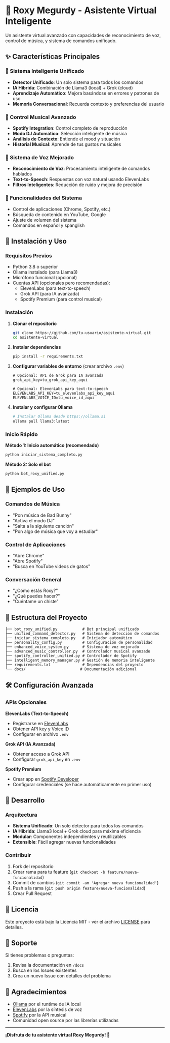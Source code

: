 # 🤖 Roxy Megurdy - Asistente Virtual Inteligente

Un asistente virtual avanzado con capacidades de reconocimiento de voz, control de música, y sistema de comandos unificado.

## ✨ Características Principales

### 🧠 Sistema Inteligente Unificado
- **Detector Unificado**: Un solo sistema para todos los comandos
- **IA Híbrida**: Combinación de Llama3 (local) + Grok (cloud)
- **Aprendizaje Automático**: Mejora basándose en errores y patrones de uso
- **Memoria Conversacional**: Recuerda contexto y preferencias del usuario

### 🎵 Control Musical Avanzado
- **Spotify Integration**: Control completo de reproducción
- **Modo DJ Automático**: Selección inteligente de música
- **Análisis de Contexto**: Entiende el mood y situación
- **Historial Musical**: Aprende de tus gustos musicales

### 🎤 Sistema de Voz Mejorado
- **Reconocimiento de Voz**: Procesamiento inteligente de comandos hablados
- **Text-to-Speech**: Respuestas con voz natural usando ElevenLabs
- **Filtros Inteligentes**: Reducción de ruido y mejora de precisión

### 🔧 Funcionalidades del Sistema
- Control de aplicaciones (Chrome, Spotify, etc.)
- Búsqueda de contenido en YouTube, Google
- Ajuste de volumen del sistema
- Comandos en español y spanglish

## 🚀 Instalación y Uso

### Requisitos Previos
- Python 3.8 o superior
- Ollama instalado (para Llama3)
- Micrófono funcional (opcional)
- Cuentas API (opcionales pero recomendadas):
  - ElevenLabs (para text-to-speech)
  - Grok API (para IA avanzada)
  - Spotify Premium (para control musical)

### Instalación

1. **Clonar el repositorio**
   ```bash
   git clone https://github.com/tu-usuario/asistente-virtual.git
   cd asistente-virtual
   ```

2. **Instalar dependencias**
   ```bash
   pip install -r requirements.txt
   ```

3. **Configurar variables de entorno** (crear archivo `.env`)
   ```env
   # Opcional: API de Grok para IA avanzada
   grok_api_key=tu_grok_api_key_aqui
   
   # Opcional: ElevenLabs para text-to-speech
   ELEVENLABS_API_KEY=tu_elevenlabs_api_key_aqui
   ELEVENLABS_VOICE_ID=tu_voice_id_aqui
   ```

4. **Instalar y configurar Ollama**
   ```bash
   # Instalar Ollama desde https://ollama.ai
   ollama pull llama3:latest
   ```

### Inicio Rápido

**Método 1: Inicio automático (recomendado)**
```bash
python iniciar_sistema_completo.py
```

**Método 2: Solo el bot**
```bash
python bot_roxy_unified.py
```

## 🎯 Ejemplos de Uso

### Comandos de Música
- "Pon música de Bad Bunny"
- "Activa el modo DJ"
- "Salta a la siguiente canción"
- "Pon algo de música que voy a estudiar"

### Control de Aplicaciones
- "Abre Chrome"
- "Abre Spotify"
- "Busca en YouTube videos de gatos"

### Conversación General
- "¿Cómo estás Roxy?"
- "¿Qué puedes hacer?"
- "Cuéntame un chiste"

## 📁 Estructura del Proyecto

```
├── bot_roxy_unified.py           # Bot principal unificado
├── unified_command_detector.py   # Sistema de detección de comandos
├── iniciar_sistema_completo.py   # Iniciador automático
├── personality_config.py         # Configuración de personalidad
├── enhanced_voice_system.py      # Sistema de voz mejorado
├── advanced_music_controller.py  # Controlador musical avanzado
├── spotify_controller_unified.py # Controlador de Spotify
├── intelligent_memory_manager.py # Gestión de memoria inteligente
├── requirements.txt              # Dependencias del proyecto
└── docs/                        # Documentación adicional
```

## 🛠️ Configuración Avanzada

### APIs Opcionales

**ElevenLabs (Text-to-Speech)**
- Registrarse en [ElevenLabs](https://elevenlabs.io)
- Obtener API key y Voice ID
- Configurar en archivo `.env`

**Grok API (IA Avanzada)**
- Obtener acceso a Grok API
- Configurar `grok_api_key` en `.env`

**Spotify Premium**
- Crear app en [Spotify Developer](https://developer.spotify.com)
- Configurar credenciales (se hace automáticamente en primer uso)

## 🔧 Desarrollo

### Arquitectura
- **Sistema Unificado**: Un solo detector para todos los comandos
- **IA Híbrida**: Llama3 local + Grok cloud para máxima eficiencia
- **Modular**: Componentes independientes y reutilizables
- **Extensible**: Fácil agregar nuevas funcionalidades

### Contribuir
1. Fork del repositorio
2. Crear rama para tu feature (`git checkout -b feature/nueva-funcionalidad`)
3. Commit de cambios (`git commit -am 'Agregar nueva funcionalidad'`)
4. Push a la rama (`git push origin feature/nueva-funcionalidad`)
5. Crear Pull Request

## 📝 Licencia

Este proyecto está bajo la Licencia MIT - ver el archivo [LICENSE](LICENSE) para detalles.

## 🤝 Soporte

Si tienes problemas o preguntas:
1. Revisa la documentación en `/docs`
2. Busca en los Issues existentes
3. Crea un nuevo Issue con detalles del problema

## 🎉 Agradecimientos

- [Ollama](https://ollama.ai) por el runtime de IA local
- [ElevenLabs](https://elevenlabs.io) por la síntesis de voz
- [Spotify](https://developer.spotify.com) por la API musical
- Comunidad open source por las librerías utilizadas

---

**¡Disfruta de tu asistente virtual Roxy Megurdy! 🚀**
